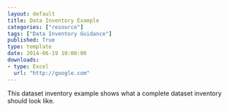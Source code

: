 ```yaml
---
layout: default
title: Data Inventory Example
categories: ["resource"]
tags: ["Data Inventory Guidance"]
published: True
type: template
date: 2014-06-19 10:00:00
downloads:
- type: Excel
  url: "http://google.com"
---
```

This dataset inventory example shows what a complete dataset inventory should look like.

